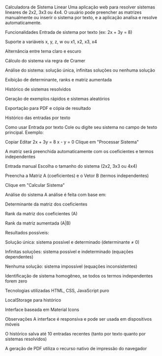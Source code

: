 Calculadora de Sistema Linear
Uma aplicação web para resolver sistemas lineares de 2x2, 3x3 ou 4x4. O usuário pode preencher as matrizes manualmente ou inserir o sistema por texto, e a aplicação analisa e resolve automaticamente.

Funcionalidades
Entrada de sistema por texto (ex: 2x + 3y = 8)

Suporte a variáveis x, y, z, w ou x1, x2, x3, x4

Alternância entre tema claro e escuro

Cálculo do sistema via regra de Cramer

Análise do sistema: solução única, infinitas soluções ou nenhuma solução

Exibição de determinante, ranks e matriz aumentada

Histórico de sistemas resolvidos

Geração de exemplos rápidos e sistemas aleatórios

Exportação para PDF e cópia de resultado

Histórico das entradas por texto

Como usar
Entrada por texto
Cole ou digite seu sistema no campo de texto principal. Exemplo:

Copiar
Editar
2x + 3y = 8
x - y = 0
Clique em "Processar Sistema"

A matriz será preenchida automaticamente com os coeficientes e termos independentes

Entrada manual
Escolha o tamanho do sistema (2x2, 3x3 ou 4x4)

Preencha a Matriz A (coeficientes) e o Vetor B (termos independentes)

Clique em "Calcular Sistema"

Análise do sistema
A análise é feita com base em:

Determinante da matriz dos coeficientes

Rank da matriz dos coeficientes (A)

Rank da matriz aumentada (A|B)

Resultados possíveis:

Solução única: sistema possível e determinado (determinante ≠ 0)

Infinitas soluções: sistema possível e indeterminado (equações dependentes)

Nenhuma solução: sistema impossível (equações inconsistentes)

Identificação de sistema homogêneo, se todos os termos independentes forem zero

Tecnologias utilizadas
HTML, CSS, JavaScript puro

LocalStorage para histórico

Interface baseada em Material Icons

Observações
A interface é responsiva e pode ser usada em dispositivos móveis

O histórico salva até 10 entradas recentes (tanto por texto quanto por sistemas resolvidos)

A geração de PDF utiliza o recurso nativo de impressão do navegador


